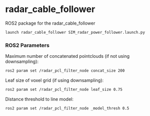 # radar_cable_follower
ROS2 package for the radar_cable_follower

```sh
launch radar_cable_follower SIM_radar_power_follower.launch.py
```

### ROS2 Parameters
Maximum number of concatenated pointclouds (if not using downsampling):
```sh
ros2 param set /radar_pcl_filter_node concat_size 200
```

Leaf size of voxel grid (if using downsampling):
```sh
ros2 param set /radar_pcl_filter_node leaf_size 0.75
```

Distance threshold to line model:
```sh
ros2 param set /radar_pcl_filter_node _model_thresh 0.5
```

